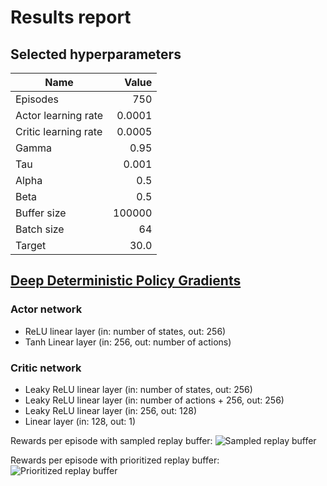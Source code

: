 # Results report

## Selected hyperparameters

|Name|Value|
|---|---:|
|Episodes|750|
|Actor learning rate|0.0001|
|Critic learning rate|0.0005|
|Gamma|0.95|
|Tau|0.001|
|Alpha|0.5|
|Beta|0.5|
|Buffer size|100000|
|Batch size|64|
|Target|30.0|

## [Deep Deterministic Policy Gradients](https://arxiv.org/abs/1509.02971)

### Actor network

- ReLU linear layer (in: number of states, out: 256)
- Tanh Linear layer (in: 256, out: number of actions)

### Critic network

- Leaky ReLU linear layer (in: number of states, out: 256)
- Leaky ReLU linear layer (in: number of actions + 256, out: 256)
- Leaky ReLU linear layer (in: 256, out: 128)
- Linear layer (in: 128, out: 1)

Rewards per episode with sampled replay buffer:
![Sampled replay buffer](plots/sample.png)

Rewards per episode with prioritized replay buffer:
![Prioritized replay buffer](plots/prio.png)
